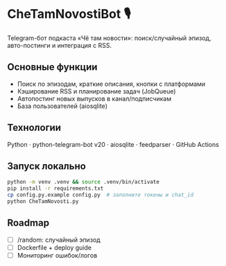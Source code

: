 # CheTamNovostiBot 🎙️

Telegram-бот подкаста «Чё там новости»: поиск/случайный эпизод, авто-постинги и интеграция с RSS.

## Основные функции
- Поиск по эпизодам, краткие описания, кнопки c платформами
- Кэширование RSS и планирование задач (JobQueue)
- Автопостинг новых выпусков в канал/подписчикам
- База пользователей (aiosqlite)

## Технологии
Python · python-telegram-bot v20 · aiosqlite · feedparser · GitHub Actions

## Запуск локально
```bash
python -m venv .venv && source .venv/bin/activate
pip install -r requirements.txt
cp config.py.example config.py  # заполните токены и chat_id
python CheTamNovosti.py
```

## Roadmap
- [ ] /random: случайный эпизод
- [ ] Dockerfile + deploy guide
- [ ] Мониторинг ошибок/логов
